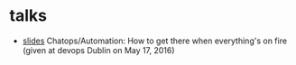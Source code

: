 # talks

* [slides](https://github.com/frangm/talks/tree/master/devops_dublin_chatops/devopsdublin_chatops_talk.pdf) Chatops/Automation: How to get there when everything's on fire
    (given at devops Dublin on May 17, 2016)
